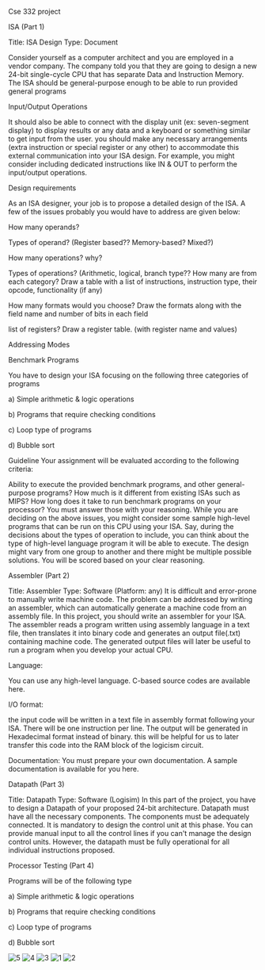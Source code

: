 Cse 332 project

ISA (Part 1)

Title: ISA Design Type: Document

Consider yourself as a computer architect and you are employed in a vendor company. The company told you that they are going to design a new 24-bit single-cycle CPU that has separate Data and Instruction Memory. The ISA should be general-purpose enough to be able to run provided general programs

Input/Output Operations

It should also be able to connect with the display unit (ex: seven-segment display) to display results or any data and a keyboard or something similar to get input from the user. you should make any necessary arrangements (extra instruction or special register or any other) to accommodate this external communication into your ISA design. For example, you might consider including dedicated instructions like IN & OUT to perform the input/output operations.

Design requirements

As an ISA designer, your job is to propose a detailed design of the ISA. A few of the issues probably you would have to address are given below:

How many operands?

Types of operand? (Register based?? Memory-based? Mixed?)

How many operations? why?

Types of operations? (Arithmetic, logical, branch type?? How many are from each category? Draw a table with a list of instructions, instruction type, their opcode, functionality (if any)

How many formats would you choose? Draw the formats along with the field name and number of bits in each field

list of registers? Draw a register table. (with register name and values)

Addressing Modes

Benchmark Programs

You have to design your ISA focusing on the following three categories of programs

a) Simple arithmetic & logic operations

b) Programs that require checking conditions

c) Loop type of programs

d) Bubble sort

Guideline Your assignment will be evaluated according to the following criteria:

Ability to execute the provided benchmark programs, and other general-purpose programs?
How much is it different from existing ISAs such as MIPS?
How long does it take to run benchmark programs on your processor? You must answer those with your reasoning. While you are deciding on the above issues, you might consider some sample high-level programs that can be run on this CPU using your ISA. Say, during the decisions about the types of operation to include, you can think about the type of high-level language program it will be able to execute. The design might vary from one group to another and there might be multiple possible solutions. You will be scored based on your clear reasoning.


Assembler (Part 2)

Title: Assembler Type: Software (Platform: any) It is difficult and error-prone to manually write machine code. The problem can be addressed by writing an assembler, which can automatically generate a machine code from an assembly file. In this project, you should write an assembler for your ISA. The assembler reads a program written using assembly language in a text file, then translates it into binary code and generates an output file(.txt) containing machine code. The generated output files will later be useful to run a program when you develop your actual CPU.

Language:

You can use any high-level language. C-based source codes are available here.

I/O format:

the input code will be written in a text file in assembly format following your ISA. There will be one instruction per line. The output will be generated in Hexadecimal format instead of binary. this will be helpful for us to later transfer this code into the RAM block of the logicism circuit.

Documentation: You must prepare your own documentation. A sample documentation is available for you here.

Datapath (Part 3)

Title: Datapath Type: Software (Logisim) In this part of the project, you have to design a Datapath of your proposed 24-bit architecture. Datapath must have all the necessary components. The components must be adequately connected. It is mandatory to design the control unit at this phase. You can provide manual input to all the control lines if you can't manage the design control units. However, the datapath must be fully operational for all individual instructions proposed.


Processor Testing (Part 4)

Programs will be of the following type

a) Simple arithmetic & logic operations

b) Programs that require checking conditions

c) Loop type of programs

d) Bubble sort



![5](https://github.com/Abu-yousuf-Neshad/24_bit_MIPS_architecture_processor/assets/113527483/7113de3c-c9ec-47fd-8b6f-3d3992f0a9dd)
![4](https://github.com/Abu-yousuf-Neshad/24_bit_MIPS_architecture_processor/assets/113527483/c4d53790-e5cf-462b-bfa7-412c8009e07e)
![3](https://github.com/Abu-yousuf-Neshad/24_bit_MIPS_architecture_processor/assets/113527483/d1383cc5-4f1b-4730-97d6-3c160fa2029e)
![1](https://github.com/Abu-yousuf-Neshad/24_bit_MIPS_architecture_processor/assets/113527483/cfa3affa-8e8e-410f-81a7-73726c58fd7a)
![2](https://github.com/Abu-yousuf-Neshad/24_bit_MIPS_architecture_processor/assets/113527483/89e9ac28-3184-4224-a038-b22cf93a0c5c)
